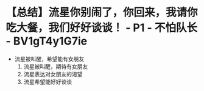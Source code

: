# 【总结】流星你别闹了，你回来，我请你吃大餐，我们好好谈谈！ - P1 - 不怕队长 - BV1gT4y1G7ie

-   流星被叫醒，希望能有女朋友
    1.  流星被叫醒，期待有女朋友
    2.  流星表达对女朋友的渴望
    3.  流星希望能好好谈谈